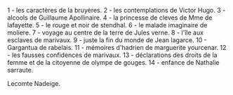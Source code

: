 1 - les caractères de la bruyères.
2 - les contemplations de Victor Hugo.
3 - alcools de Guillaume Apollinaire.
4 - la princesse de cleves de Mme de lafayette.
5 - le rouge et noir de stendhal.
6 - le malade imaginaire de moliere.
7 - voyage au centre de la terre de Jules verne.
8 - l'île aux esclaves de marivaux.
9 - juste la fin du monde de Jean lagarce.
10 - Gargantua de rabelais.
11 - mémoires d'hadrien de marguerite yourcenar.
12 - les fausses confidences de marivaux. 
13 - déclarations des droits de la femme et de la citoyenne de olympe de gouges.
14 - enfance de Nathalie sarraute.

Lecomte Nadeige.